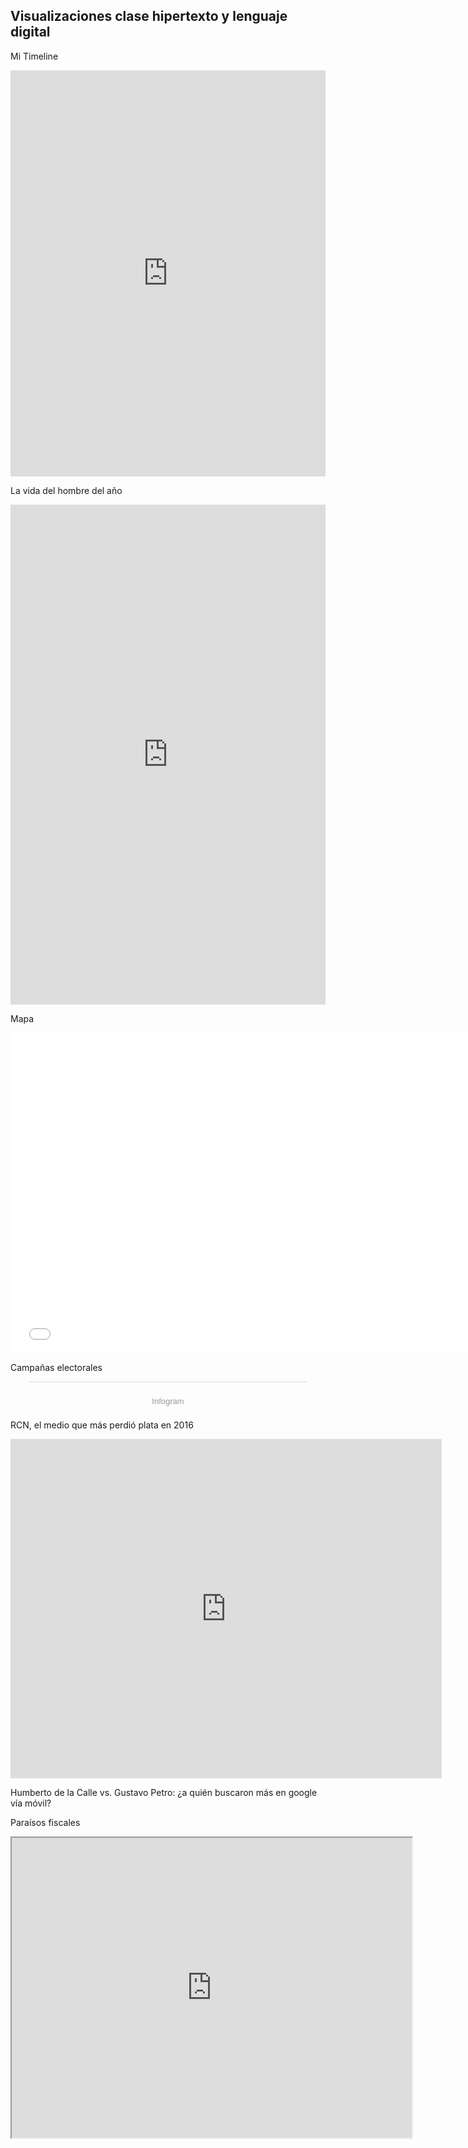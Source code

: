 ## Visualizaciones clase hipertexto y lenguaje digital

Mi Timeline

<iframe src='https://cdn.knightlab.com/libs/timeline3/latest/embed/index.html?source=1G7DeGPG65WvAxVtABrMKvWSYQExvtSOHD_e0uTssUA8&font=Default&lang=en&initial_zoom=2&height=650' width='100%' height='650' webkitallowfullscreen mozallowfullscreen allowfullscreen frameborder='0'></iframe>

La vida del hombre del año

<iframe src="https://uploads.knightlab.com/storymapjs/2c513b35487a632cb4df0ec4eb12e6a3/la-ruta-de-mi-vida/index.html" frameborder="0" width="100%" height="800"></iframe>

Mapa

<iframe src="//datawrapper.dwcdn.net/OPIgJ/1/" scrolling="no" frameborder="0" allowtransparency="true" allowfullscreen="allowfullscreen" webkitallowfullscreen="webkitallowfullscreen" mozallowfullscreen="mozallowfullscreen" oallowfullscreen="oallowfullscreen" msallowfullscreen="msallowfullscreen" width="748" height="513"></iframe>

Campañas electorales

<script id="infogram_0_3a156b31-8ae7-4869-950f-06842e9c4e68" title="" src="https://e.infogram.com/js/dist/embed.js?Hjv" type="text/javascript"></script><div style="padding:8px 0;font-family:Arial!important;font-size:13px!important;line-height:15px!important;text-align:center;border-top:1px solid #dadada;margin:0 30px"><br><a href="https://infogram.com" style="color:#989898!important;text-decoration:none!important;" target="_blank" rel="nofollow">Infogram</a></div>

RCN, el medio que más perdió plata en 2016
<iframe width="690" height="543.1591666666668" seamless frameborder="0" scrolling="no" src="https://docs.google.com/spreadsheets/d/e/2PACX-1vRz_U0yiOcMnnwj_4LIV3xD9dNMkAhjMzPVmEu7JS38dzIYwFXm8j-vQFqW876UEA312D4e3DWL3Heu/pubchart?oid=546236245&amp;format=interactive"></iframe>

Humberto de la Calle vs. Gustavo Petro: ¿a quién buscaron más en google vía móvil?

<script type="text/javascript" src="https://ssl.gstatic.com/trends_nrtr/1225_RC03/embed_loader.js"></script> <script type="text/javascript"> trends.embed.renderExploreWidget("TIMESERIES", {"comparisonItem":[{"keyword":"Gustavo Petro","geo":"","time":"today 12-m"},{"keyword":"Humberto de la Calle","geo":"","time":"today 12-m"}],"category":0,"property":""}, {"exploreQuery":"q=Gustavo%20Petro,Humberto%20de%20la%20Calle&date=today 12-m,today 12-m","guestPath":"https://trends.google.es:443/trends/embed/"}); </script> 

Paraísos fiscales

<iframe src="https://www.google.com/maps/d/embed?mid=15Zdilqj_XloO_R83VzWhxOTUFGUnsB9d" width="640" height="480"></iframe>
